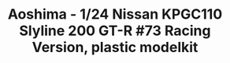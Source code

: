 ---
layout: product
title: "Aoshima - 1/24 Nissan KPGC110 Slyline 200 GT-R #73 Racing Version, plastic modelkit"
price: "TBA" 
desc: "N/A"
img_path: "/assets/img/AO53492.jpg"
brand: "N/A"
available: false
special_offer: false
new: false
soon: false
cat: "010000"
subcat: "013700"
subsubcat: "0N/A"
sifra: "AO53492"
popular: false
---